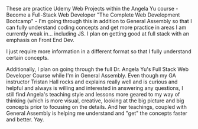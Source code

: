 These are practice Udemy Web Projects within the Angela Yu course - Become a Full-Stack Web Developer 
"The Complete Web Development Bootcamp" - I'm going through this in addition to General Assembly 
so that I can fully understand coding concepts and get more practice in areas I am currently weak in...
including JS. I plan on getting good at full stack with an emphasis on Front End Dev.

I just require more information in a different format so that I fully understand certain concepts. 

Additionally, I plan on going through the full Dr. Angela Yu's Full Stack Web Developer Course 
while I'm in General Assembly. Even though my GA instructor Tristan Hall rocks and explains really well
and is curious and helpful and always is willing and interested in answering any questions, 
I still find Angela's teaching style and lessons more geared to my way of thinking (which is more visual,
creative, looking at the big picture and big concepts prior to focusing on the details. And her teachings,
coupled with General Assembly is helping me understand and "get" the concepts faster and better. Yay.